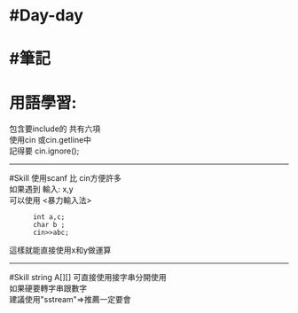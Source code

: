 

#Day-day
============================
#筆記
============================
用語學習:
============================
包含要include的 共有六項 <br>
使用cin 或cin.getline中 <br> 
記得要 cin.ignore(); <br> 

----------------------------

#Skill
使用scanf 比 cin方便許多 <br>
如果遇到 輸入: x,y <br>
可以使用 <暴力輸入法>  <br>

          int a,c;
          char b ; 
          cin>>abc;
         
這樣就能直接使用x和y做運算 <br>
  
----------------------------
#Skill
string A[][] 可直接使用接字串分開使用 <br>
如果硬要轉字串跟數字 <br>
建議使用"sstream"=>推薦一定要會 <br>
